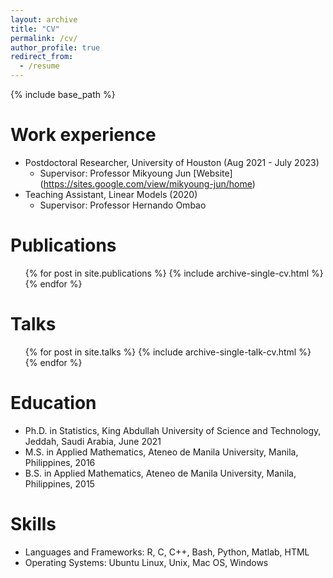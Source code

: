 ```yaml
---
layout: archive
title: "CV"
permalink: /cv/
author_profile: true
redirect_from:
  - /resume
---
```


{% include base_path %}

Work experience
======
* Postdoctoral Researcher, University of Houston (Aug 2021 - July 2023)
  * Supervisor: Professor Mikyoung Jun 
  [Website] (https://sites.google.com/view/mikyoung-jun/home)
* Teaching Assistant, Linear Models (2020)
  * Supervisor: Professor Hernando Ombao

Publications
======
  <ul>{% for post in site.publications %}
    {% include archive-single-cv.html %}
  {% endfor %}</ul>
  
Talks
======
  <ul>{% for post in site.talks %}
    {% include archive-single-talk-cv.html %}
  {% endfor %}</ul>
  
Education
======
* Ph.D. in Statistics, King Abdullah University of Science and Technology, Jeddah, Saudi Arabia, June 2021
* M.S. in Applied Mathematics, Ateneo de Manila University, Manila, Philippines, 2016
* B.S. in Applied Mathematics, Ateneo de Manila University, Manila, Philippines, 2015

Skills
======
* Languages and Frameworks: R, C, C++, Bash, Python, Matlab, HTML
* Operating Systems: Ubuntu Linux, Unix, Mac OS, Windows

